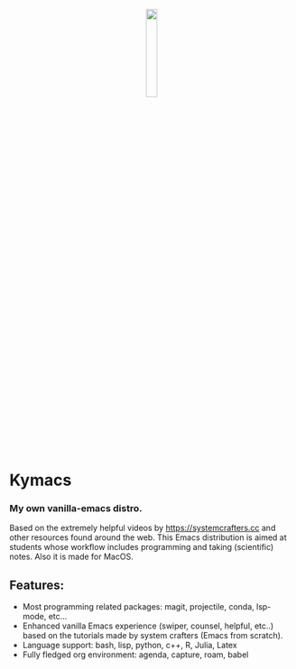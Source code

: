 <p align="center">
<img src="https://upload.wikimedia.org/wikipedia/commons/1/13/Cactuar.png" width=20% height=20%>
</p>

# Kymacs

### My own vanilla-emacs distro.

Based on the extremely helpful videos by https://systemcrafters.cc and other
resources found around the web.  This Emacs distribution is aimed at students
whose workflow includes programming and taking (scientific) notes.  Also it is made for MacOS.

## Features:
* Most programming related packages: magit, projectile, conda, lsp-mode, etc...
* Enhanced vanilla Emacs experience (swiper, counsel, helpful, etc..) based on the
  tutorials made by system crafters (Emacs from scratch).
* Language support: bash, lisp, python, c++, R, Julia, Latex
* Fully fledged org environment: agenda, capture, roam, babel
